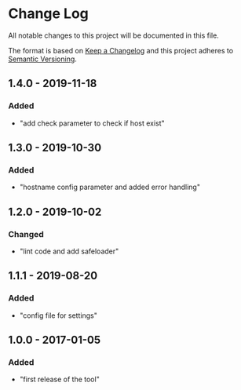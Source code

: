 # Change Log
All notable changes to this project will be documented in this file.

The format is based on [Keep a Changelog](http://keepachangelog.com/) 
and this project adheres to [Semantic Versioning](http://semver.org/).

## 1.4.0 - 2019-11-18
### Added
 - "add check parameter to check if host exist"

## 1.3.0 - 2019-10-30
### Added
 - "hostname config parameter and added error handling"

## 1.2.0 - 2019-10-02
### Changed
 - "lint code and add safeloader"

## 1.1.1 - 2019-08-20
### Added
 - "config file for settings"

## 1.0.0 - 2017-01-05
### Added
 - "first release of the tool"
